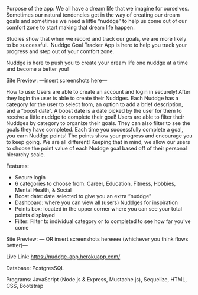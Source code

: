 Purpose of the app: We all have a dream life that we imagine for ourselves. 
Sometimes our natural tendencies get in the way of creating our dream goals and 
sometimes we need a little “nuddge” to help us come out of our comfort zone to start 
making that dream life happen.

Studies show that when we record and track our goals, we are more likely to be successful. 
Nuddge Goal Tracker App is here to help you track your progress and step out of your comfort zone.

Nuddge is here to push you to create your dream life one nuddge at a time and become a better you!

Site Preview: —insert screenshots here—

How to use: Users are able to create an account and login in securely! After they login the user is able to create their Nuddges. 
Each Nuddge has a category for the user to select from, an option to add a brief description, and a “boost date”. 
A boost date is a date picked by the user for them to receive a little nuddge to complete their goal! Users are able to filter their 
Nuddges by category to organize their goals. They can also filter to see the goals they have completed. Each time you successfully 
complete a goal, you earn Nuddge points! The points show your progress and encourage you to keep going. We are all different! 
Keeping that in mind, we allow our users to choose the point value of each Nuddge goal based off of their personal hierarchy scale.

Features: 
- Secure login
- 6 categories to choose from: Career, Education, Fitness, Hobbies, Mental Health, & Social
- Boost date: date selected to give you an extra “nuddge”
- Dashboard: where you can view all (users) Nuddges for inspiration
- Points box: located in the upper corner where you can see your total points displayed
- Filter: Filter to individual category or to completed to see how far you’ve come

Site Preview:  — OR insert screenshots hereeee (whichever you think flows better)—

Live Link: https://nuddge-app.herokuapp.com/

Database: PostgresSQL

Programs: JavaScript (Node.js & Express, Mustache.js), Sequelize, HTML, CSS, Bootstrap

